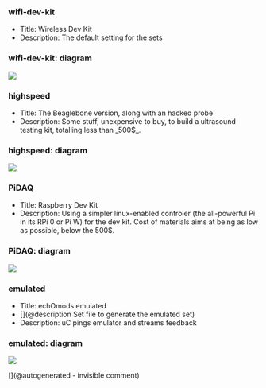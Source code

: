 ### wifi-dev-kit

<ul><li>Title: Wireless Dev Kit</li>
<li>Description: The default setting for the sets</li>
</ul>

### wifi-dev-kit: diagram

![](https://raw.githubusercontent.com/kelu124/echomods/master/include/sets/wifi-dev-kit.png)

### highspeed

<ul><li>Title: The Beaglebone version, along with an hacked probe</li>
<li>Description: Some stuff, unexpensive to buy, to build a ultrasound testing kit, totalling less than _500$_.</li>
</ul>

### highspeed: diagram

![](https://raw.githubusercontent.com/kelu124/echomods/master/include/sets/highspeed.png)

### PiDAQ

<ul><li>Title: Raspberry Dev Kit</li>
<li>Description: Using a simpler linux-enabled controler (the all-powerful Pi in its RPi 0 or Pi W) for the dev kit. Cost of materials aims at being as low as possible, below the 500$.</li>
</ul>

### PiDAQ: diagram

![](https://raw.githubusercontent.com/kelu124/echomods/master/include/sets/PiDAQ.png)

### emulated

<ul><li>Title: echOmods emulated</li>
<li>[](@description Set file to generate the emulated set)</li>
<li>Description: uC pings emulator and streams feedback</li>
</ul>

### emulated: diagram

![](https://raw.githubusercontent.com/kelu124/echomods/master/include/sets/emulated.png)



[](@autogenerated - invisible comment)